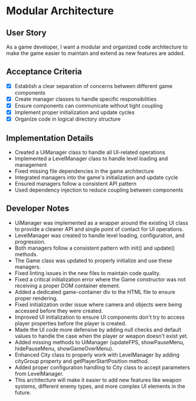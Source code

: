 # Modular Architecture

## User Story
As a game developer, I want a modular and organized code architecture to make the game easier to maintain and extend as new features are added.

## Acceptance Criteria
- [x] Establish a clear separation of concerns between different game components
- [x] Create manager classes to handle specific responsibilities
- [x] Ensure components can communicate without tight coupling
- [x] Implement proper initialization and update cycles
- [x] Organize code in logical directory structure

## Implementation Details
- Created a UiManager class to handle all UI-related operations
- Implemented a LevelManager class to handle level loading and management
- Fixed missing file dependencies in the game architecture
- Integrated managers into the game's initialization and update cycle
- Ensured managers follow a consistent API pattern
- Used dependency injection to reduce coupling between components

## Developer Notes
- UiManager was implemented as a wrapper around the existing UI class to provide a cleaner API and single point of contact for UI operations.
- LevelManager was created to handle level loading, configuration, and progression.
- Both managers follow a consistent pattern with init() and update() methods.
- The Game class was updated to properly initialize and use these managers.
- Fixed linting issues in the new files to maintain code quality.
- Fixed a critical initialization error where the Game constructor was not receiving a proper DOM container element.
- Added a dedicated game-container div to the HTML file to ensure proper rendering.
- Fixed initialization order issue where camera and objects were being accessed before they were created.
- Improved UI initialization to ensure UI components don't try to access player properties before the player is created.
- Made the UI code more defensive by adding null checks and default values to handle the case when the player or weapon doesn't exist yet.
- Added missing methods to UiManager (updateFPS, showPauseMenu, hidePauseMenu, showGameOverMenu).
- Enhanced City class to properly work with LevelManager by adding cityGroup property and getPlayerStartPosition method.
- Added proper configuration handling to City class to accept parameters from LevelManager.
- This architecture will make it easier to add new features like weapon systems, different enemy types, and more complex UI elements in the future. 
